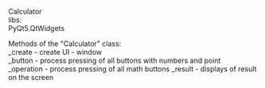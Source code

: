 Calculator  
libs:   
PyQt5.QtWidgets 
  
Methods of the "Calculator" class:  
_create - create UI - window  
_button - process pressing of all buttons with numbers and point  
_operation - process pressing of all math buttons 
_result - displays of result on the screen  
